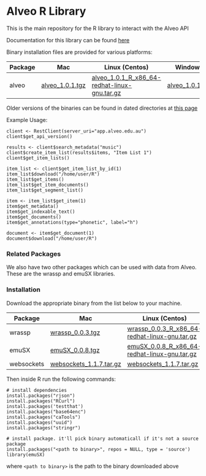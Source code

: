 Alveo R Library
=======

This is the main repository for the R library to interact with the Alveo API

Documentation for this library can be found [here](https://github.com/IntersectAustralia/hcsvlab-docs/blob/master/RLibrary.md)

Binary installation files are provided for various platforms:

| Package | Mac | Linux (Centos) | Windows |
| ------  | --- | -------------- | ------- |
| alveo   | [alveo_1.0.1.tgz](https://github.com/IntersectAustralia/hcsvlab-docs/blob/master/RPackages/alveo_1.0.1.tgz) | [alveo_1.0.1_R_x86_64-redhat-linux-gnu.tar.gz](https://github.com/IntersectAustralia/hcsvlab-docs/blob/master/RPackages/alveo_1.0.1_R_x86_64-redhat-linux-gnu.tar.gz) | [alveo_1.0.1.zip](https://github.com/IntersectAustralia/hcsvlab-docs/blob/master/RPackages/alveo_1.0.1.zip) |

Older versions of the binaries can be found in dated directories at [this page](https://github.com/IntersectAustralia/hcsvlab-docs/tree/master/RPackages)

Example Usage:

	client <- RestClient(server_uri="app.alveo.edu.au")
	client$get_api_version()

	results <- client$search_metadata("music")
	client$create_item_list(results$items, "Item List 1")
	client$get_item_lists()

	item_list <- client$get_item_list_by_id(1)
	item_list$download("/home/user/R")
	item_list$get_items()
	item_list$get_item_documents()
	item_list$get_segment_list()

	item <- item_list$get_item(1)
	item$get_metadata()
	item$get_indexable_text()
	item$get_documents()
	item$get_annotations(type="phonetic", label="h")

	document <- item$get_document(1)
	document$download("/home/user/R")


### Related Packages ###

We also have two other packages which can be used with data from Alveo. These are the wrassp and emuSX libraries. 
### Installation

Download the appropriate binary from the list below to your machine.

| Package | Mac | Linux (Centos) | Windows |
| ------  | --- | -------------- | ------- |
| wrassp | [wrassp_0.0.3.tgz](https://github.com/IntersectAustralia/hcsvlab-docs/blob/master/RPackages/wrassp_0.0.3.tgz) | [wrassp_0.0.3_R_x86_64-redhat-linux-gnu.tar.gz](https://github.com/IntersectAustralia/hcsvlab-docs/blob/master/RPackages/wrassp_0.0.3_R_x86_64-redhat-linux-gnu.tar.gz) | [wrassp_0.0.3.zip](https://github.com/IntersectAustralia/hcsvlab-docs/blob/master/RPackages/wrassp_0.0.3.zip) |
| emuSX | [emuSX_0.0.8.tgz](https://github.com/IntersectAustralia/hcsvlab-docs/blob/master/RPackages/emuSX_0.0.8.tgz) | [emuSX_0.0.8_R_x86_64-redhat-linux-gnu.tar.gz](https://github.com/IntersectAustralia/hcsvlab-docs/blob/master/RPackages/emuSX_0.0.8_R_x86_64-redhat-linux-gnu.tar.gz) | [emuSX_0.0.8.zip](https://github.com/IntersectAustralia/hcsvlab-docs/blob/master/RPackages/emuSX_0.0.8.zip) |
| websockets | [websockets_1.1.7.tar.gz](http://cran.r-project.org/src/contrib/Archive/websockets/websockets_1.1.7.tar.gz) | [websockets_1.1.7.tar.gz](http://cran.r-project.org/src/contrib/Archive/websockets/websockets_1.1.7.tar.gz) | [websockets_1.1.7.tar.gz](http://cran.r-project.org/src/contrib/Archive/websockets/websockets_1.1.7.tar.gz) |
Then inside R run the following commands:

    # install dependencies
    install.packages("rjson")
    install.packages("RCurl")
    install.packages('testthat')
    install.packages("base64enc")
    install.packages("caTools")
    install.packages("uuid")
    install.packages("stringr")
    
    # install package. it'll pick binary automaticall if it's not a source package
    install.packages("<path to binary>", repos = NULL, type = 'source')
    library(emuSX)
    
where `<path to binary>` is the path to the binary downloaded above
